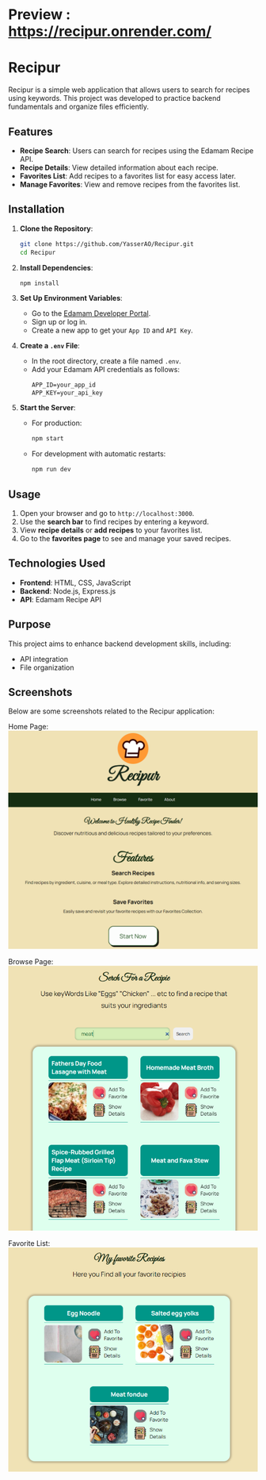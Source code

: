 ﻿# Preview : https://recipur.onrender.com/
 
 # Recipur

Recipur is a simple web application that allows users to search for recipes using keywords. This project was developed to practice backend fundamentals and organize files efficiently.

## Features

- **Recipe Search**: Users can search for recipes using the Edamam Recipe API.
- **Recipe Details**: View detailed information about each recipe.
- **Favorites List**: Add recipes to a favorites list for easy access later.
- **Manage Favorites**: View and remove recipes from the favorites list.

## Installation

1. **Clone the Repository**:
    ```bash
    git clone https://github.com/YasserAO/Recipur.git
    cd Recipur
    ```

2. **Install Dependencies**:
    ```bash
    npm install
    ```

3. **Set Up Environment Variables**:
    - Go to the [Edamam Developer Portal](https://developer.edamam.com/).
    - Sign up or log in.
    - Create a new app to get your `App ID` and `API Key`.

4. **Create a `.env` File**:
    - In the root directory, create a file named `.env`.
    - Add your Edamam API credentials as follows:
      ```plaintext
      APP_ID=your_app_id
      APP_KEY=your_api_key
      ```

5. **Start the Server**:
    - For production:
      ```bash
      npm start
      ```
    - For development with automatic restarts:
      ```bash
      npm run dev
      ```

## Usage

1. Open your browser and go to `http://localhost:3000`.
2. Use the **search bar** to find recipes by entering a keyword.
3. View **recipe details** or **add recipes** to your favorites list.
4. Go to the **favorites page** to see and manage your saved recipes.

## Technologies Used

- **Frontend**: HTML, CSS, JavaScript
- **Backend**: Node.js, Express.js
- **API**: Edamam Recipe API

## Purpose

This project aims to enhance backend development skills, including:
- API integration
- File organization

## Screenshots

Below are some screenshots related to the Recipur application:


Home Page:
![Homepage](/screenshots/homePage.PNG)

Browse Page:
![Browse Page](/screenshots/Browse.PNG)

Favorite List:
![Favorites List](/screenshots/Favorite.PNG)




